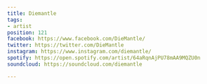 ```yaml
---
title: Diemantle
tags:
- artist
position: 121
facebook: https://www.facebook.com/DieMantle/
twitter: https://twitter.com/DieMantle
instagram: https://www.instagram.com/diemantle/
spotify: https://open.spotify.com/artist/64aRqnAjPU78mAA9MQZU0n
soundcloud: https://soundcloud.com/diemantle

---
```


